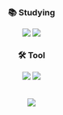 


<div align="center"><h3>📚 Studying</h3>
<img src="https://img.shields.io/badge/Swift-F05138?style=flat&logo=Swift&logoColor=white"/>
<img src="https://img.shields.io/badge/UIKit-2396F3?style=flat&logo=UIKit&logoColor=white"/>
</div>

<div align="center"><h3>🛠️ Tool</h3>
<img src="https://img.shields.io/badge/GitHub-181717?style=flat&logo=GitHub&logoColor=white"/>
<img src="https://img.shields.io/badge/Slack-4A154B?style=flat&logo=Slack&logoColor=white"/>

</div>
</br>
</br>


<div align="center">
<img src="https://github-readme-stats.vercel.app/api/top-langs/?username=yijiye&layout=compact"><br><br>


</div>


<!--
**yijiye/yijiye** is a ✨ _special_ ✨ repository because its `README.md` (this file) appears on your GitHub profile.

Here are some ideas to get you started:

- 🔭 I’m currently working on ...
- 🌱 I’m currently learning ...
- 👯 I’m looking to collaborate on ...
- 🤔 I’m looking for help with ...
- 💬 Ask me about ...
- 📫 How to reach me: ...
- 😄 Pronouns: ...
- ⚡ Fun fact: ...
-->
